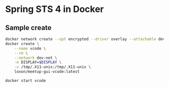 # Spring STS 4 in Docker

## Sample create
```sh
docker network create --opt encrypted --driver overlay --attachable dev-net
docker create \
    --name vcode \
    --rm \
    --network dev-net \
    -e DISPLAY=$DISPLAY \
    -v /tmp/.X11-unix:/tmp/.X11-unix \
    loxon/meetup-gui-vcode:latest

docker start vcode
```
